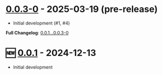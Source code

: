 # [0.0.3-0](https://github.com/kenherring/bats-test-runner/releases/tag/0.0.3-0) - 2025-03-19 (pre-release)

 * Initial development (#1, #4)

**Full Changelog**: [0.0.1...0.0.3-0](https://github.com/kenherring/bats-test-runner/compare/0.0.1...0.0.3-0)

# 🆕 [0.0.1](https://github.com/kenherring/bats-test-runner/releases/tag/0.0.1) - 2024-12-13

* Initial development

<!--
**Full Changelog**: [0.2.0...1.0.0](https://github.com/kenherring/bats-test-runner/compare/0.0.0...0.0.1)
-->

